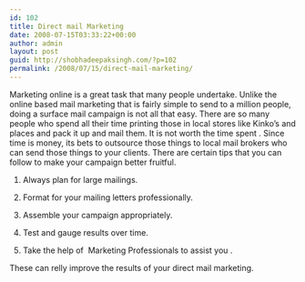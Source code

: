 ```yaml
---
id: 102
title: Direct mail Marketing
date: 2008-07-15T03:33:22+00:00
author: admin
layout: post
guid: http://shobhadeepaksingh.com/?p=102
permalink: /2008/07/15/direct-mail-marketing/
---
```

Marketing online is a great task that many people undertake. Unlike the online based mail marketing that is fairly simple to send to a million people, doing a surface mail campaign is not all that easy. There are so many people who spend all their time printing those in local stores like Kinko&#8217;s and places and pack it up and mail them. It is not worth the time spent . Since time is money, its bets to outsource those things to local mail brokers who can send those things to your clients. There are certain tips that you can follow to make your campaign better fruitful.

1. Always plan for large mailings.
  
2. Format for your mailing letters professionally.
  
3. Assemble your campaign appropriately.
  
4. Test and gauge results over time.
  
5. Take the help of  Marketing Professionals to assist you .

These can relly improve the results of your direct mail marketing.